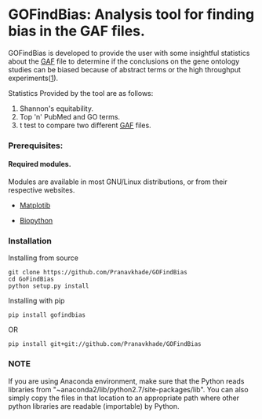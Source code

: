 # GOFindBias: Analysis tool for finding bias in the GAF files.
GOFindBias is developed to provide the user with some insightful statistics about the [GAF](http://www.geneontology.org/page/go-annotation-file-formats) file to determine if the conclusions on the gene ontology studies can be biased because of abstract terms or the high throughput experiments([1](http://journals.plos.org/ploscompbiol/article?id=10.1371/journal.pcbi.1003063)).

Statistics Provided by the tool are as follows:
1. Shannon's equitability.
2. Top 'n' PubMed and GO terms.
3. t test to compare two different [GAF](http://www.geneontology.org/page/go-annotation-file-formats) files.


### Prerequisites:
#### Required modules. 

Modules are available in most GNU/Linux distributions, or from their respective websites.

* [Matplotib](https://matplotlib.org/)

* [Biopython](http://biopython.org/)

### Installation

Installing from source
```
git clone https://github.com/Pranavkhade/GOFindBias
cd GoFindBias
python setup.py install
```

Installing with pip
```
pip install gofindbias
```
OR
```
pip install git+git://github.com/Pranavkhade/GOFindBias
```
### NOTE

If you are using Anaconda environment, make sure that the Python reads libraries from "~anaconda2/lib/python2.7/site-packages/lib". You can also simply copy the files in that location to an appropriate path where other python libraries are readable (importable) by Python.